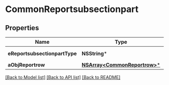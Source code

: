 # CommonReportsubsectionpart

## Properties
Name | Type | Description | Notes
------------ | ------------- | ------------- | -------------
**eReportsubsectionpartType** | **NSString*** | The type of the Reportsubsectionpart | 
**aObjReportrow** | [**NSArray&lt;CommonReportrow&gt;***](CommonReportrow.md) |  | 

[[Back to Model list]](../README.md#documentation-for-models) [[Back to API list]](../README.md#documentation-for-api-endpoints) [[Back to README]](../README.md)


